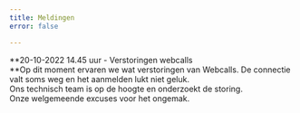 ```yaml
---
title: Meldingen
error: false

---
```

**20-10-2022 14.45 uur - Verstoringen webcalls  
**Op dit moment ervaren we wat verstoringen van Webcalls. De connectie valt soms weg en het aanmelden lukt niet geluk.   
Ons technisch team is op de hoogte en onderzoekt de storing.   
Onze welgemeende excuses voor het ongemak.   